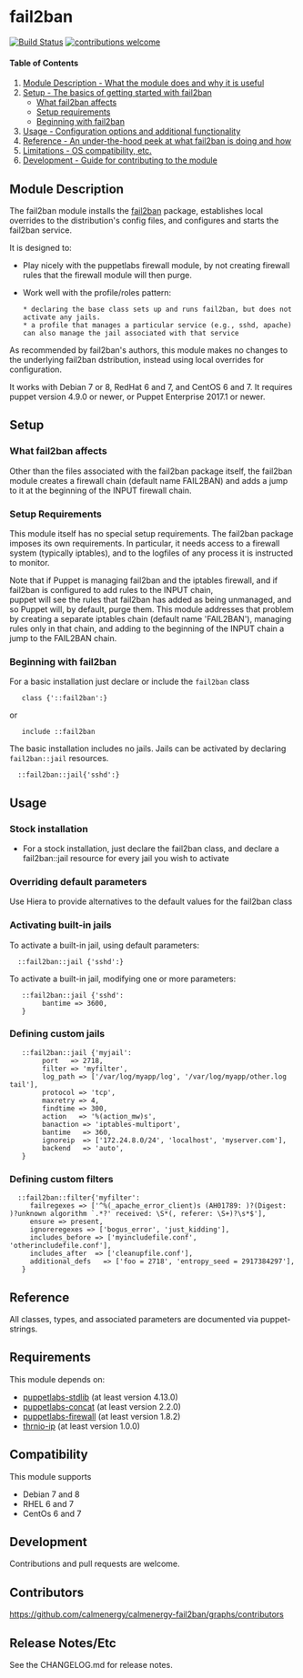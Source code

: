 # fail2ban

[![Build Status](https://travis-ci.org/calmenergy/calmenergy-fail2ban.png?branch=master)](https://travis-ci.org/calmenergy/calmenergy-fail2ban)  [![contributions welcome](https://img.shields.io/badge/contributions-welcome-brightgreen.svg?style=flat)](https://github.com/calmenergy/calmenergy-fail2ban/issues)

#### Table of Contents

1. [Module Description - What the module does and why it is useful](#module-description)
1. [Setup - The basics of getting started with fail2ban](#setup)
     * [What fail2ban affects](#what-fail2ban-affects)
     * [Setup requirements](#setup-requirements)
     * [Beginning with fail2ban](#beginning-with-fail2ban)
1. [Usage - Configuration options and additional functionality](#usage)
1. [Reference - An under-the-hood peek at what fail2ban is doing and how](#reference)
1. [Limitations - OS compatibility, etc.](#limitations)
1. [Development - Guide for contributing to the module](#development)


## Module Description
The fail2ban module installs the [fail2ban](https://www.fail2ban.org) package, establishes local overrides to the distribution's config files, and configures and starts the fail2ban service.

It is designed to:

* Play nicely with the puppetlabs firewall module, by not creating firewall rules that the firewall module will then purge.
* Work well with the profile/roles pattern:

      * declaring the base class sets up and runs fail2ban, but does not activate any jails.
      * a profile that manages a particular service (e.g., sshd, apache) can also manage the jail associated with that service

As recommended by fail2ban's authors, this module makes no changes to the underlying fail2ban dstribution,
instead using local overrides for configuration.

It works with Debian 7 or 8, RedHat 6 and 7, and CentOS 6 and 7. It requires puppet version 4.9.0 or newer, or Puppet Enterprise 2017.1 or newer.

## Setup

### What fail2ban affects
Other than the files associated with the fail2ban package itself, the fail2ban module creates a firewall chain (default name FAIL2BAN) and 
adds a jump to it at the beginning of the INPUT firewall chain.

### Setup Requirements
This module itself has no special setup requirements.
The fail2ban package imposes its own requirements. In particular, it needs access to a firewall system (typically iptables), and to the logfiles of any process it is instructed to monitor.

Note that if Puppet is managing fail2ban and the iptables firewall, and if fail2ban is configured to add rules to the INPUT chain,  
puppet will see the rules that fail2ban has added as being unmanaged, and so Puppet will, by default, purge them. This module addresses 
that problem by creating a separate iptables chain (default name 'FAIL2BAN'), managing rules only in that chain, and adding to the beginning
of the INPUT chain a jump to the FAIL2BAN chain. 

### Beginning with fail2ban

For a basic installation just declare or include the `fail2ban` class

```puppet
   class {'::fail2ban':}
```

or 

```puppet
   include ::fail2ban
```

The basic installation includes no jails. Jails can be activated by declaring `fail2ban::jail` resources.

```puppet
  ::fail2ban::jail{'sshd':}
```

## Usage

### Stock installation

* For a stock installation, just declare the fail2ban class, and declare a fail2ban::jail resource for every jail you wish to activate

### Overriding default parameters
Use Hiera to provide alternatives to the default values for the fail2ban class


### Activating built-in jails
To activate a built-in jail, using default parameters:

```puppet
  ::fail2ban::jail {'sshd':}
```

To activate a built-in jail, modifying one or more parameters:

```puppet
   ::fail2ban::jail {'sshd':
        bantime => 3600,
   }
```

### Defining custom jails

```puppet
   ::fail2ban::jail {'myjail':
        port   => 2718,
        filter => 'myfilter',
        log_path => ['/var/log/myapp/log', '/var/log/myapp/other.log tail'],
        protocol => 'tcp',
        maxretry => 4,
        findtime => 300,
        action   => '%(action_mw)s',
        banaction => 'iptables-multiport',
        bantime   => 360,
        ignoreip  => ['172.24.8.0/24', 'localhost', 'myserver.com'],
        backend   => 'auto',
   }
```

### Defining custom filters

```puppet
  ::fail2ban::filter{'myfilter':
     failregexes => ['^%(_apache_error_client)s (AH01789: )?(Digest: )?unknown algorithm `.*?' received: \S*(, referer: \S+)?\s*$'],
     ensure => present,
     ignoreregexes => ['bogus_error', 'just_kidding'],
     includes_before => ['myincludefile.conf', 'otherincludefile.conf'],
     includes_after  => ['cleanupfile.conf'],
     additional_defs   => ['foo = 2718', 'entropy_seed = 2917384297'],
   }
```

## Reference

All classes, types, and associated parameters are documented via puppet-strings.


## Requirements

This module depends on:

 * [puppetlabs-stdlib](https://forge.puppetlabs.com/puppetlabs/std) (at least version 4.13.0)
 * [puppetlabs-concat](https://forge.puppetlabs.com/puppetlabs/concat) (at least version 2.2.0)
 * [puppetlabs-firewall](https://forge.puppetlabs.com/puppetlabs/firewall) (at least version 1.8.2)
 * [thrnio-ip](https://forge.puppetlabs.com/thrnio/ip) (at least version 1.0.0)

## Compatibility

This module supports

 * Debian 7 and 8
 * RHEL 6 and 7
 * CentOs 6 and 7


## Development

Contributions and pull requests are welcome.


## Contributors

https://github.com/calmenergy/calmenergy-fail2ban/graphs/contributors

## Release Notes/Etc

See the CHANGELOG.md for release notes.

